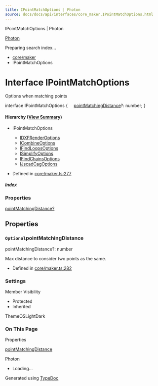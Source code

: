 ```yaml
---
title: IPointMatchOptions | Photon
source: docs/docs/api/interfaces/core_maker.IPointMatchOptions.html
---
```


IPointMatchOptions | Photon

[Photon](../index.html)




Preparing search index...

* [core/maker](../modules/core_maker.html)
* IPointMatchOptions

# Interface IPointMatchOptions

Options when matching points

interface IPointMatchOptions {
    [pointMatchingDistance](#pointmatchingdistance)?: number;
}

#### Hierarchy ([View Summary](../hierarchy.html#core/maker.IPointMatchOptions))

* IPointMatchOptions
  + [IDXFRenderOptions](core_dxf.IDXFRenderOptions.html)
  + [ICombineOptions](core_maker.ICombineOptions.html)
  + [IFindLoopsOptions](core_maker.IFindLoopsOptions.html)
  + [ISimplifyOptions](core_maker.ISimplifyOptions.html)
  + [IFindChainsOptions](core_maker.IFindChainsOptions.html)
  + [IJscadCagOptions](core_openjscad-esm.IJscadCagOptions.html)

* Defined in [core/maker.ts:277](https://github.com/mwhite454/photon/blob/main/packages/photon/src/core/maker.ts#L277)

##### Index

### Properties

[pointMatchingDistance?](#pointmatchingdistance)

## Properties

### `Optional`pointMatchingDistance

pointMatchingDistance?: number

Max distance to consider two points as the same.

* Defined in [core/maker.ts:282](https://github.com/mwhite454/photon/blob/main/packages/photon/src/core/maker.ts#L282)

### Settings

Member Visibility

* Protected
* Inherited

ThemeOSLightDark

### On This Page

Properties

[pointMatchingDistance](#pointmatchingdistance)

[Photon](../index.html)

* Loading...

Generated using [TypeDoc](https://typedoc.org/)

